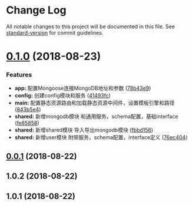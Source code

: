 # Change Log

All notable changes to this project will be documented in this file. See [standard-version](https://github.com/conventional-changelog/standard-version) for commit guidelines.

<a name="0.1.0"></a>
# [0.1.0](https://github.com/jiayisheji/nest-cnode/compare/v0.0.1...v0.1.0) (2018-08-23)


### Features

* **app:**  配置Mongoose连接MongoDB地址和参数 ([78b43e9](https://github.com/jiayisheji/nest-cnode/commit/78b43e9))
* **config:**  创建config模块和服务 ([41493fc](https://github.com/jiayisheji/nest-cnode/commit/41493fc))
* **main:**  配置静态资源路由和加载静态资源中间件，设置模板引擎和路径 ([843b5e4](https://github.com/jiayisheji/nest-cnode/commit/843b5e4))
* **shared:**  新增mongodb模块 和通用服务，schema配置，基础interface ([fe85858](https://github.com/jiayisheji/nest-cnode/commit/fe85858))
* **shared:**  新增shared模块 导入导出mongodb模块 ([fbbd156](https://github.com/jiayisheji/nest-cnode/commit/fbbd156))
* **shared:**  新增user模块 附带服务，schema配置，interface定义 ([76ec404](https://github.com/jiayisheji/nest-cnode/commit/76ec404))



<a name="0.0.1"></a>
## [0.0.1](https://github.com/jiayisheji/nest-cnode/compare/v1.0.2...v0.0.1) (2018-08-22)



<a name="1.0.2"></a>
## 1.0.2 (2018-08-22)



<a name="1.0.1"></a>
## 1.0.1 (2018-08-22)
